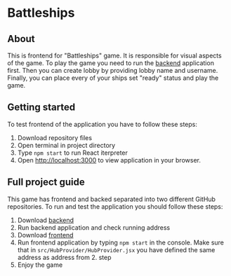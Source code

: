 # Battleships

## About
This is frontend for "Battleships" game. It is responsible for visual aspects of the game. To play the game you need to run the [backend](https://github.com/KrzychuK121/BattleshipsBackend) application first. Then you can create lobby by providing lobby name and username. Finally, you can place every of your ships set "ready" status and play the game.

## Getting started
To test frontend of the application you have to follow these steps:
1. Download repository files
2. Open terminal in project directory
3. Type `npm start` to run React iterpreter
4. Open [http://localhost:3000](http://localhost:3000) to view application in your browser.

## Full project guide
This game has frontend and backed separated into two different GitHub repositories. To run and test the application you should follow these steps:
1. Download [backend](https://github.com/KrzychuK121/BattleshipsBackend)
2. Run backend application and check running address
3. Download [frontend](https://github.com/KrzychuK121/BattleshipsFrontend)
4. Run frontend application by typing `npm start` in the console. Make sure that in `src/HubProvider/HubProvider.jsx` you have defined the same address as address from 2. step
5. Enjoy the game
